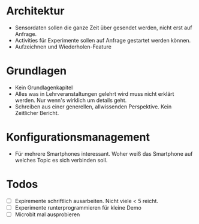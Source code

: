 # Architektur
- Sensordaten sollen die ganze Zeit über gesendet werden, nicht erst auf Anfrage.
- Activities für Experimente sollen auf Anfrage gestartet werden können.
- Aufzeichnen und Wiederholen-Feature

# Grundlagen
- Kein Grundlagenkapitel
- Alles was in Lehrveranstaltungen gelehrt wird muss nicht erklärt werden. Nur wenn's wirklich um details geht.
- Schreiben aus einer generellen, allwissenden Perspektive. Kein Zeitlicher Bericht.

# Konfigurationsmanagement
- Für mehrere Smartphones interessant. Woher weiß das Smartphone auf welches Topic es sich verbinden soll.

# Todos
- [ ] Expiremente schriftlich ausarbeiten. Nicht viele < 5 reicht.
- [ ] Experimente runterprogrammieren für kleine Demo
- [ ] Microbit mal ausprobieren